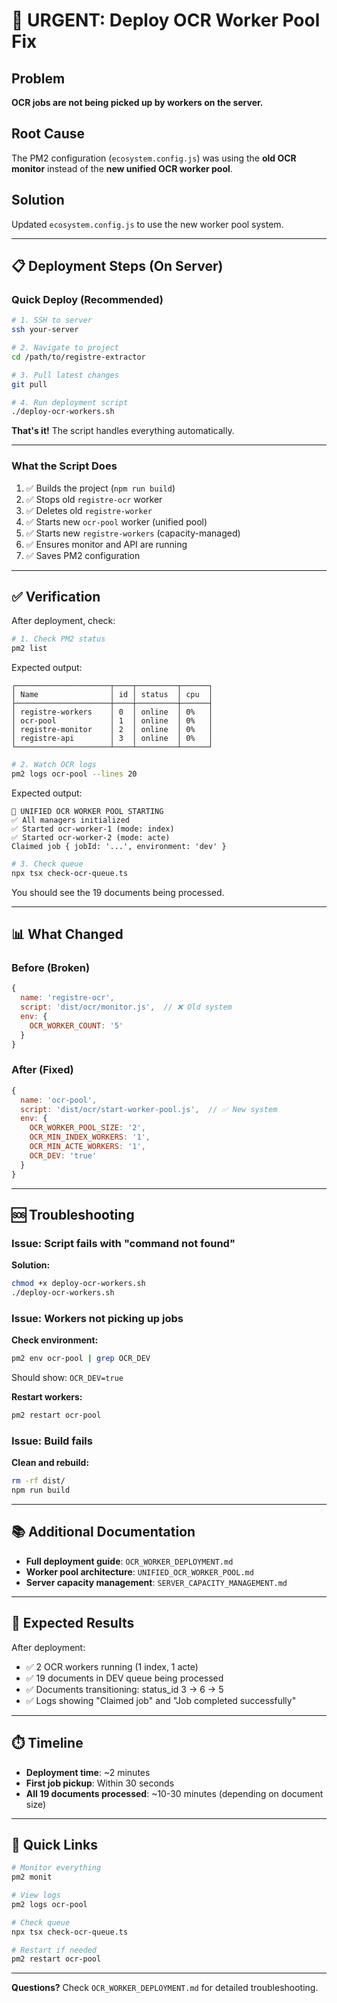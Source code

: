 # 🚀 URGENT: Deploy OCR Worker Pool Fix

## Problem
**OCR jobs are not being picked up by workers on the server.**

## Root Cause
The PM2 configuration (`ecosystem.config.js`) was using the **old OCR monitor** instead of the **new unified OCR worker pool**.

## Solution
Updated `ecosystem.config.js` to use the new worker pool system.

---

## 📋 Deployment Steps (On Server)

### Quick Deploy (Recommended)

```bash
# 1. SSH to server
ssh your-server

# 2. Navigate to project
cd /path/to/registre-extractor

# 3. Pull latest changes
git pull

# 4. Run deployment script
./deploy-ocr-workers.sh
```

**That's it!** The script handles everything automatically.

---

### What the Script Does

1. ✅ Builds the project (`npm run build`)
2. ✅ Stops old `registre-ocr` worker
3. ✅ Deletes old `registre-worker` 
4. ✅ Starts new `ocr-pool` worker (unified pool)
5. ✅ Starts new `registre-workers` (capacity-managed)
6. ✅ Ensures monitor and API are running
7. ✅ Saves PM2 configuration

---

## ✅ Verification

After deployment, check:

```bash
# 1. Check PM2 status
pm2 list
```

Expected output:
```
┌─────────────────────┬────┬─────────┬──────┐
│ Name                │ id │ status  │ cpu  │
├─────────────────────┼────┼─────────┼──────┤
│ registre-workers    │ 0  │ online  │ 0%   │
│ ocr-pool            │ 1  │ online  │ 0%   │
│ registre-monitor    │ 2  │ online  │ 0%   │
│ registre-api        │ 3  │ online  │ 0%   │
└─────────────────────┴────┴─────────┴──────┘
```

```bash
# 2. Watch OCR logs
pm2 logs ocr-pool --lines 20
```

Expected output:
```
🚀 UNIFIED OCR WORKER POOL STARTING
✅ All managers initialized
✅ Started ocr-worker-1 (mode: index)
✅ Started ocr-worker-2 (mode: acte)
Claimed job { jobId: '...', environment: 'dev' }
```

```bash
# 3. Check queue
npx tsx check-ocr-queue.ts
```

You should see the 19 documents being processed.

---

## 📊 What Changed

### Before (Broken)
```javascript
{
  name: 'registre-ocr',
  script: 'dist/ocr/monitor.js',  // ❌ Old system
  env: {
    OCR_WORKER_COUNT: '5'
  }
}
```

### After (Fixed)
```javascript
{
  name: 'ocr-pool',
  script: 'dist/ocr/start-worker-pool.js',  // ✅ New system
  env: {
    OCR_WORKER_POOL_SIZE: '2',
    OCR_MIN_INDEX_WORKERS: '1',
    OCR_MIN_ACTE_WORKERS: '1',
    OCR_DEV: 'true'
  }
}
```

---

## 🆘 Troubleshooting

### Issue: Script fails with "command not found"

**Solution:**
```bash
chmod +x deploy-ocr-workers.sh
./deploy-ocr-workers.sh
```

### Issue: Workers not picking up jobs

**Check environment:**
```bash
pm2 env ocr-pool | grep OCR_DEV
```

Should show: `OCR_DEV=true`

**Restart workers:**
```bash
pm2 restart ocr-pool
```

### Issue: Build fails

**Clean and rebuild:**
```bash
rm -rf dist/
npm run build
```

---

## 📚 Additional Documentation

- **Full deployment guide**: `OCR_WORKER_DEPLOYMENT.md`
- **Worker pool architecture**: `UNIFIED_OCR_WORKER_POOL.md`
- **Server capacity management**: `SERVER_CAPACITY_MANAGEMENT.md`

---

## 🎯 Expected Results

After deployment:
- ✅ 2 OCR workers running (1 index, 1 acte)
- ✅ 19 documents in DEV queue being processed
- ✅ Documents transitioning: status_id 3 → 6 → 5
- ✅ Logs showing "Claimed job" and "Job completed successfully"

---

## ⏱️ Timeline

- **Deployment time**: ~2 minutes
- **First job pickup**: Within 30 seconds
- **All 19 documents processed**: ~10-30 minutes (depending on document size)

---

## 🔗 Quick Links

```bash
# Monitor everything
pm2 monit

# View logs
pm2 logs ocr-pool

# Check queue
npx tsx check-ocr-queue.ts

# Restart if needed
pm2 restart ocr-pool
```

---

**Questions?** Check `OCR_WORKER_DEPLOYMENT.md` for detailed troubleshooting.


